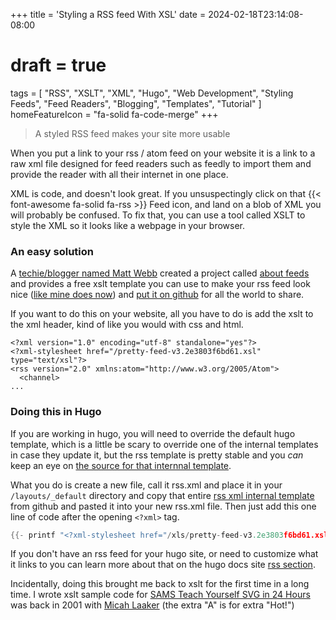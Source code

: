 +++
title = 'Styling a RSS feed With XSL'
date = 2024-02-18T23:14:08-08:00
# draft = true
tags = [
  "RSS",
  "XSLT",
  "XML",
  "Hugo",
  "Web Development",
  "Styling Feeds",
  "Feed Readers",
  "Blogging",
  "Templates",
  "Tutorial"
]
homeFeatureIcon = "fa-solid fa-code-merge"
+++

> A styled RSS feed makes your site more usable

When you put a link to your rss / atom feed on your website it is a link to a raw xml file designed for feed readers such as feedly to import them and provide the reader with all their internet in one place.

<!--more-->

XML is code, and doesn't look great. If you unsuspectingly click on that {{< font-awesome fa-solid fa-rss >}} Feed icon, and land on a blob of XML you will probably be confused. To fix that, you can use a tool called XSLT to style the XML so it looks like a webpage in your browser.

### An easy solution

A [techie/blogger named Matt Webb](https://interconnected.org/) created a project called [about feeds](https://aboutfeeds.com/) and provides a free xslt template you can use to make your rss feed look nice ([like mine does now](/index.xml)) and [put it on github](https://github.com/genmon/aboutfeeds) for all the world to share.

If you want to do this on your website, all you have to do is add the xslt to the xml header, kind of like you would with css and html.

```
<?xml version="1.0" encoding="utf-8" standalone="yes"?>
<?xml-stylesheet href="/pretty-feed-v3.2e3803f6bd61.xsl" type="text/xsl"?>
<rss version="2.0" xmlns:atom="http://www.w3.org/2005/Atom">
  <channel>
...
```

### Doing this in Hugo

If you are working in hugo, you will need to override the default hugo template, which is a little be scary to override one of the internal templates in case they update it, but the rss template is pretty stable and you _can_ keep an eye on [the source for that internnal template](https://github.com/gohugoio/hugo/blob/master/tpl/tplimpl/embedded/templates/_default/rss.xml).

What you do is create a new file, call it rss.xml and place it in your `/layouts/_default` directory and copy that entire [rss xml internal template](https://github.com/gohugoio/hugo/blob/master/tpl/tplimpl/embedded/templates/_default/rss.xml) from github and pasted it into your new rss.xml file.  Then just add this one line of code after the opening `<?xml>` tag.

```go
{{- printf "<?xml-stylesheet href="/xls/pretty-feed-v3.2e3803f6bd61.xsl" type="text/xsl"?>" | safeHTML }}
```

If you don't have an rss feed for your hugo site, or need to customize what it links to you can learn more about that on the hugo docs site [rss section](https://gohugo.io/templates/rss/).

Incidentally, doing this brought me back to xslt for the first time in a long time. I wrote xslt sample code for [SAMS Teach Yourself SVG in 24 Hours](https://www.amazon.com/Sams-Teach-Yourself-SVG-Hours/dp/0672322900) was back in 2001 with [Micah Laaker]() (the extra "A" is for extra "Hot!")